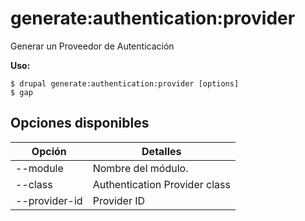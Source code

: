 # generate:authentication:provider
Generar un Proveedor de Autenticación

**Uso:**
```
$ drupal generate:authentication:provider [options]
$ gap  
```

## Opciones disponibles
Opción | Detalles
-------|-------------
--module | Nombre del módulo.
--class | Authentication Provider class
--provider-id | Provider ID
